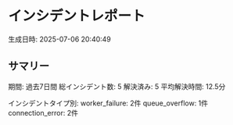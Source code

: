 # インシデントレポート

生成日時: 2025-07-06 20:40:49

## サマリー

期間: 過去7日間
総インシデント数: 5
解決済み: 5
平均解決時間: 12.5分

インシデントタイプ別:
  worker_failure: 2件
  queue_overflow: 1件
  connection_error: 2件